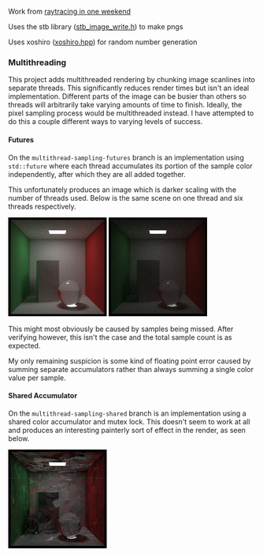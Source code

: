 Work from 
[raytracing in one weekend](https://raytracing.github.io/)

Uses the stb library 
([stb_image_write.h](https://github.com/nothings/stb/blob/master/stb_image_write.h)) 
to make pngs 

Uses xoshiro 
([xoshiro.hpp](https://gist.github.com/imneme/3eb1bcc5418c4ae83c4c6a86d9cbb1cd)) 
for random number generation

### Multithreading

This project adds multithreaded rendering by chunking image scanlines into separate threads.
This significantly reduces render times but isn't an ideal implementation.
Different parts of the image can be busier than others so threads will arbitrarily take
varying amounts of time to finish.
Ideally, the pixel sampling process would be multithreaded instead.
I have attempted to do this a couple different ways to varying levels of success.

#### Futures

On the `multithread-sampling-futures` branch is an implementation using `std::future` where
each thread accumulates its portion of the sample color independently, after which they are all 
added together.

This unfortunately produces an image which is darker scaling with the number of threads used.
Below is the same scene on one thread and six threads respectively.

![futures-1-thread](images/futures-1-thread.png "1 Thread")
![futures-6-threads](images/futures-6-threads.png "6 Threads")

This might most obviously be caused by samples being missed.
After verifying however, this isn't the case and the total sample count is as expected.

My only remaining suspicion is some kind of floating point error caused by summing separate 
accumulators rather than always summing a single color value per sample.

#### Shared Accumulator

On the `multithread-sampling-shared` branch is an implementation using a shared color 
accumulator and mutex lock. 
This doesn't seem to work at all and produces an interesting painterly sort of effect in the 
render, as seen below.

![shared](images/shared.png "shared")

